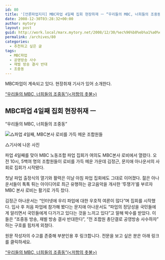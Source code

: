```yaml
---
id: 80
title: '[언론파업지지] MBC파업 4일째 집회 현장취재 ㅡ “우리들의 MBC, 너희들의 조중동” (펌)'
date: 2008-12-30T03:28:32+00:00
author: mytory
layout: post
guid: http://work.local/marx.mytory.net/2008/12/30/%ec%96%b8%eb%a1%a0%ed%8c%8c%ec%97%85%ec%a7%80%ec%a7%80-mbc%ed%8c%8c%ec%97%85-4%ec%9d%bc%ec%a7%b8-%ec%a7%91%ed%9a%8c-%ed%98%84%ec%9e%a5%ec%b7%a8%ec%9e%ac-%e3%85%a1-%ec%9a%b0%eb%a6%ac%eb%93%a4/
permalink: /archives/80
categories:
  - 추천하고 싶은 글
tags:
  - MBC파업
  - 공영방송 사수
  - 재벌 방송 결사 반대
  - 조중동
---
```

<div class="gray-textbox">
  <p>
    MBC파업이 계속되고 있다. 현장취재 기사가 있어 소개한다.
  </p>
  
  <p class="link">
    <a href="http://www.resistcandle.com/0_view.php?urn=cor12-mbc-strike-4th-day" target="_blank" title="기사 원문으로 이동합니다">“우리들의 MBC, 너희들의 조중동”(<저항의 촛불>)</a>
  </p>
</div>

## MBC파업 4일째 집회 현장취재 ㅡ   
“우리들의 MBC, 너희들의 조중동”

<div class="imageblock center">
  <img src="http://cfs13.tistory.com/image/1/tistory/2008/12/30/12/20/4959936120bec" title="△파업 4일째, MBC본사 로비를 가득 메운 조합원들" /></p> 
  
  <div class="cap1">
    △기사에 나온 사진
  </div>
</div>

파업 4일째를 맞아 MBC 노동조합 파업 집회가 여의도 MBC본사 로비에서 열렸다. 오전 10시, 5백여 명의 조합원들이 로비를 가득 메운 가운데 김정근, 문지애 아나운서의 사회로 집회가 시작됐다.

첫날 파업 출정식의 열기와 활력은 이날 아침 파업 집회에도 그대로 이어졌다. 젊은 아나운서들이 톡톡 튀는 아이디어로 최근 유행하는 광고음악을 개사한 ‘투쟁가’를 부르자 MBC 본사 로비는 활기로 가득 찼다.

김정근 아나운서는 “인터넷에 우리 파업에 대한 우호적 여론이 많다”며 집회를 시작했다. 입사 후 처음 파업에 참가해 봤다는 문지애 아나운서도 “파업의 정당성을 국민들에게 알리면서 국민들에게 다가가고 있다는 것을 느끼고 있다”고 말해 박수를 받았다. 이들은 “조중동 방송, 재벌 방송 결사 반대한다”, “전 조합원 총단결로 공영방송 사수하자” 하는 구호를 힘차게 외쳤다.

<div class="gray-textbox">
  <p>
    원문 작성자의 수고를 존중해 부분인용 후 링크합니다. 전문을 보고 싶은 분은 아래 링크를 클릭하세요.
  </p>
  
  <p class="link">
    <a href="http://www.resistcandle.com/0_view.php?urn=cor12-mbc-strike-4th-day" target="_blank" title="기사 원문으로 이동합니다">“우리들의 MBC, 너희들의 조중동”(<저항의 촛불>)</a>
  </p>
</div>